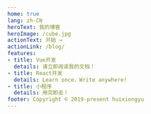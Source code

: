 ```yaml
---
home: true
lang: zh-CN
heroText: 我的博客
heroImage: /cube.jpg
actionText: 开始 →
actionLink: /blog/
features:
- title: Vue开发
  details: 请立即阅读我的文档！
- title: React开发
  details: Learn once，Write anywhere!
- title: 小程序
  details: 用完即走！
footer: Copyright © 2019-present huixiongyu
---
```

